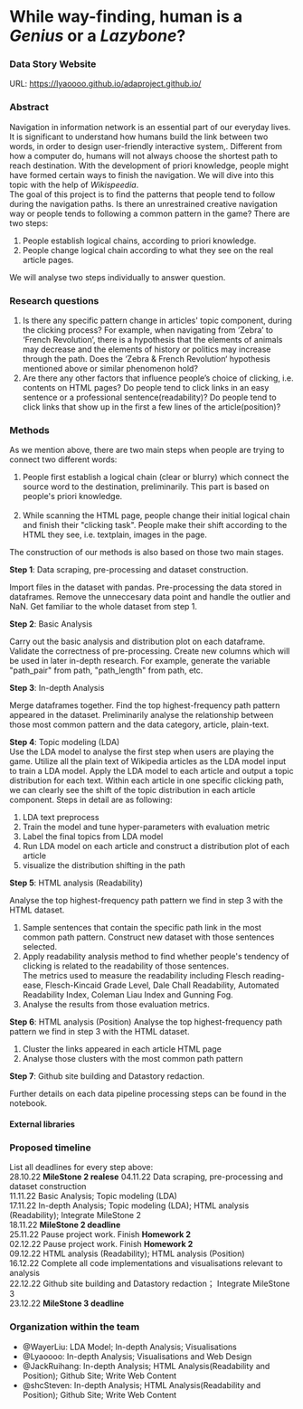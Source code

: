 # While way-finding, human is a *Genius* or a *Lazybone*?

### Data Story Website
URL: https://lyaoooo.github.io/adaproject.github.io/

### Abstract

Navigation in information network is an essential part of our everyday lives. It is significant to understand how humans build the link between two words, in order to design user-friendly interactive system,. Different from how a computer do, humans will not always choose the shortest path to reach destination. With the development of priori knowledge, people might have formed certain ways to finish the navigation. We will dive into this topic with the help of *Wikispeedia*. <br>
The goal of this project is to find the patterns that people tend to follow during the navigation paths. Is there an unrestrained creative navigation way or people tends to following a common pattern in the game?
There are two steps:
<ol>
<li> People establish logical chains, according to priori knowledge.
<li> People change logical chain according to what they see on the real article pages.
</ol>
We will analyse two steps individually to answer question.

### Research questions

<ol>
<li> Is there any specific pattern change in articles' topic component, during the clicking process? For example, when navigating from ‘Zebra’ to ‘French Revolution’, there is a hypothesis that the elements of animals may decrease and the elements of history or politics may increase through the path. Does the ‘Zebra & French Revolution‘ hypothesis mentioned above or similar phenomenon hold?
<li> Are there any other factors that influence people’s choice of clicking, i.e. contents on HTML pages? Do people tend to click links in an easy sentence or a professional sentence(readability)? Do people tend to click links that show up in the first a few lines of the article(position)?
</ol>

### Methods

As we mention above, there are two main steps when people are trying to connect two different words:

<ol>
<li>People first establish a logical chain (clear or blurry) which connect the source word to the destination, preliminarily. This part is based on people's priori knowledge.</li>
<br>
<li>While scanning the HTML page, people change their initial logical chain and finish their "clicking task". People make their shift according to the HTML they see, i.e. textplain, images in the page. </li>
</ol>

The construction of our methods is also based on those two main stages.

**Step 1**: Data scraping, pre-processing and dataset construction. <br>

Import files in the dataset with pandas. Pre-processing the data stored in dataframes. Remove the unneccesary data point and handle the outlier and NaN.
Get familiar to the whole dataset from step 1.

**Step 2**: Basic Analysis <br>

Carry out the basic analysis and distribution plot on each dataframe. Validate the correctness of pre-processing. Create new columns which will be used in later in-depth research. For example, generate the variable "path_pair" from path, "path_length" from path, etc.

**Step 3**: In-depth Analysis <br>

Merge dataframes together. Find the top highest-frequency path pattern appeared in the dataset. Preliminarily analyse the relationship between those most common pattern and the data category, article, plain-text.

**Step 4**: Topic modeling (LDA) <br>
Use the LDA model to analyse the first step when users are playing the game.
Utilize all the plain text of Wikipedia articles as the LDA model input to train a LDA model. Apply the LDA model to each article and output a topic distribution for each text. Within each article in one specific clicking path, we can clearly see the shift of the topic distribution in each article component.
Steps in detail are as following: <br>
<ol>
<li> LDA text preprocess
<li> Train the model and tune hyper-parameters with evaluation metric
<li> Label the final topics from LDA model
<li> Run LDA model on each article and construct a distribution plot of each article
<li> visualize the distribution shifting in the path
</ol>

**Step 5**: HTML analysis (Readability)

Analyse the top highest-frequency path pattern we find in step 3 with the HTML dataset.
<ol>
<li> Sample sentences that contain the specific path link in the most common path pattern. Construct new dataset with those sentences selected. 
<li> Apply readability analysis method to find whether people's tendency of clicking is related to the readability of those sentences. <br>
The metrics used to measure the readability including Flesch reading-ease, Flesch-Kincaid Grade Level, Dale Chall Readability, Automated Readability Index, Coleman Liau Index and Gunning Fog. 
<li> Analyse the results from those evaluation metrics.
</ol>

**Step 6**: HTML analysis (Position)
Analyse the top highest-frequency path pattern we find in step 3 with the HTML dataset.
<ol>
<li> Cluster the links appeared in each article HTML page
<li> Analyse those clusters with the most common path pattern
</ol>


**Step 7**: Github site building and Datastory redaction.

Further details on each data pipeline processing steps can be found in the notebook.

#### External libraries

### Proposed timeline
List all deadlines for every step above: <br>
28.10.22 **MileStone 2 realese**
04.11.22 Data scraping, pre-processing and dataset construction <br>
11.11.22 Basic Analysis; Topic modeling (LDA) <br>
17.11.22 In-depth Analysis; Topic modeling (LDA); HTML analysis (Readability); Integrate MileStone 2 <br>
18.11.22 **MileStone 2 deadline** <br>
25.11.22 Pause project work. Finish **Homework 2** <br>
02.12.22 Pause project work. Finish **Homework 2** <br>
09.12.22 HTML analysis (Readability); HTML analysis (Position) <br>
16.12.22 Complete all code implementations and visualisations relevant to analysis <br>
22.12.22 Github site building and Datastory redaction； Integrate MileStone 3<br>
23.12.22 **MileStone 3 deadline** 

### Organization within the team

- @WayerLiu: LDA Model; In-depth Analysis; Visualisations
- @Lyaoooo: In-depth Analysis; Visualisations and Web Design
- @JackRuihang: In-depth Analysis; HTML Analysis(Readability and Position); Github Site; Write Web Content
- @shcSteven: In-depth Analysis; HTML Analysis(Readability and Position); Github Site; Write Web Content
